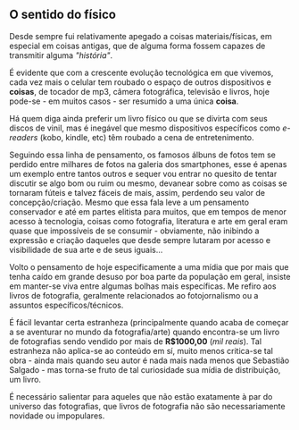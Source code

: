 ## O sentido do físico

Desde sempre fui relativamente apegado a coisas materiais/físicas, em especial em coisas antigas, que de alguma forma fossem capazes de transmitir alguma _"história"_.

É evidente que com a crescente evolução tecnológica em que vivemos, cada vez mais o celular tem roubado o espaço de outros dispositivos e __coisas__, de tocador de mp3, câmera fotográfica, televisão e livros, hoje pode-se - em muitos casos - ser resumido a uma única __coisa__.

Há quem diga ainda preferir um livro físico ou que se divirta com seus discos de vinil, mas é inegável que mesmo dispositivos específicos como _e-readers_ (kobo, kindle, etc) têm roubado a cena de entretenimento.

Seguindo essa linha de pensamento, os famosos álbuns de fotos tem se perdido entre milhares de fotos na galeria dos smartphones, esse é apenas um exemplo entre tantos outros e sequer vou entrar no quesito de tentar discutir se algo bom ou ruim ou mesmo, devanear sobre como as coisas se tornaram fúteis e talvez fáceis de mais, assim, perdendo seu valor de concepção/criação. Mesmo que essa fala leve a um pensamento conservador e até em partes elitista para muitos, que em tempos de menor acesso à tecnologia, coisas como fotografia, literatura e arte em geral eram quase que impossíveis de se consumir - obviamente, não inibindo a expressão e criação daqueles que desde sempre lutaram por acesso e visibilidade de sua arte e de seus iguais...

Volto o pensamento de hoje especificamente a uma mídia que por mais que tenha caído em grande desuso por boa parte da população em geral, insiste em manter-se viva entre algumas bolhas mais específicas. Me refiro aos livros de fotografia, geralmente relacionados ao fotojornalismo ou a assuntos específicos/técnicos.

É fácil levantar certa estranheza (principalmente quando acaba de começar a se aventurar no mundo da fotografia/arte) quando encontra-se um livro de fotografias sendo vendido por mais de __R$1000,00__ (_mil reais_). Tal estranheza não aplica-se ao conteúdo em sí, muito menos critica-se tal obra - ainda mais quando seu autor é nada mais nada menos que Sebastião Salgado - mas torna-se fruto de tal curiosidade sua mídia de distribuição, um livro.

É necessário salientar para aqueles que não estão exatamente à par do universo das fotografias, que livros de fotografia não são necessariamente novidade ou impopulares.